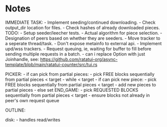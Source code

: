 # Notes

IMMEDIATE TASK:
    - Implement seeding/continued downloading.
      - Check output_dir location for files.
        - Check hashes of already downloaded pieces. 
TODO:
    - Setup seeder/leecher tests.
    - Actual algorithm for piece selection.
    - Designation of peers based on whether they are seeders.
    - Move tracker to a seperate thread/task.
    - Don't expose metainfo to external api.
    - Implement upd/wss trackers.
    - Request queuing, ie, waiting for buffer to fill before sending multiple requests in a batch.
    - can i replace Option<Joinhandle> with just Joinhandle, see: https://github.com/ratatui-org/async-template/blob/main/ratatui-counter/src/tui.rs

PICKER:
    - if can pick from partial pieces:
      - pick FREE blocks sequentially from partial pieces < target
    - while < target
      - if can pick new piece:
        - pick FREE blocks sequentially from partial pieces < target
        - add new pieces to partial pieces
      - else set END_GAME:
        - pick REQUESTED BLOCKS sequentially from partial pieces < target
          - ensure blocks not already in peer's own request queue 

OUTLINE:

disk:
    - handles read/writes 
